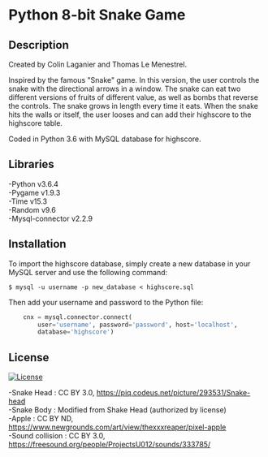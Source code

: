 # Python 8-bit Snake Game

## Description 

Created by Colin Laganier and Thomas Le Menestrel.

Inspired by the famous "Snake" game. In this version, the user controls the snake with the directional arrows in a window. The snake can eat two different versions of fruits of different value, as well as bombs that reverse the controls. The snake grows in length every time it eats. When the snake hits the walls or itself, the user looses and can add their highscore to the highscore table.

Coded in Python 3.6 with MySQL database for highscore. 

## Libraries

-Python v3.6.4<br>
-Pygame v1.9.3 <br>
-Time v15.3<br>
-Random v9.6<br>
-Mysql-connector v2.2.9

## Installation 

To import the highscore database, simply create a new database in your MySQL server and use the following command: 

```shell
$ mysql -u username -p new_database < highscore.sql
```

Then add your username and password to the Python file:

````python
    cnx = mysql.connector.connect(
        user='username', password='password', host='localhost',
        database='highscore')
````

## License

[![License](http://img.shields.io/:license-mit-blue.svg?style=flat-square)](http://badges.mit-license.org)

-Snake Head : CC BY 3.0, https://piq.codeus.net/picture/293531/Snake-head <br>
-Snake Body : Modified from Shake Head (authorized by license)<br>
-Apple : CC BY ND, https://www.newgrounds.com/art/view/thexxxreaper/pixel-apple<br>
-Sound collision : CC BY 3.0, https://freesound.org/people/ProjectsU012/sounds/333785/


